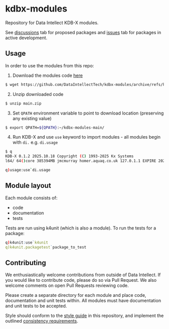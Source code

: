 # kdbx-modules

Repository for Data Intellect KDB-X modules.

See [discussions](https://github.com/DataIntellectTech/kdbx-modules/discussions)
tab for proposed packages and
[issues](https://github.com/DataIntellectTech/kdbx-modules/issues) tab for
packages in active development.

## Usage

In order to use the modules from this repo:

1. Download the modules code [here](https://github.com/DataIntellectTech/kdbx-modules/archive/refs/heads/main.zip)
  ```bash
  $ wget https://github.com/DataIntellectTech/kdbx-modules/archive/refs/heads/main.zip
  ```
2. Unzip downloaded code
  ```bash
  $ unzip main.zip
  ```
3. Set `QPATH` environment variable to point to download location (preserving any existing value)
  ```bash
  $ export QPATH=${QPATH}:~/kdbx-modules-main/
  ```
4. Run KDB-X and use `use` keyword to import modules - all modules begin with `di.` e.g. `di.usage`
  ```bash
  $ q
  KDB-X 0.1.2 2025.10.18 Copyright (C) 1993-2025 Kx Systems
  l64/ 64()core 385394MB jmcmurray homer.aquaq.co.uk 127.0.1.1 EXPIRE 2026.03.26 dataintellect.com KXMS #95155

  q)usage:use`di.usage
  ```

## Module layout

Each module consists of: 

* code
* documentation
* tests

Tests are run using k4unit (which is also a module). To run the tests for a package: 

```q
q)k4unit:use`k4unit
q)k4unit.packagetest`package_to_test
```

## Contributing

We enthusiastically welcome contributions from outside of Data Intellect. If you
would like to contribute code, please do so via Pull Request. We also welcome
comments on open Pull Requests reviewing code.

Please create a separate directory for each module and place code,
documentation and unit tests within. All modules must have documentation and
unit tests to be accepted.

Style should conform to the [style guide](style.md) in this repository,
and implement the outlined [consistency requirements](consistency.md). 
